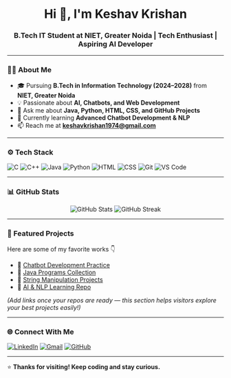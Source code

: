 <h1 align="center">Hi 👋, I'm Keshav Krishan</h1>
<h3 align="center">B.Tech IT Student at NIET, Greater Noida | Tech Enthusiast | Aspiring AI Developer</h3>

---

### 👨‍💻 About Me  
- 🎓 Pursuing **B.Tech in Information Technology (2024–2028)** from **NIET, Greater Noida**  
- 💡 Passionate about **AI, Chatbots, and Web Development**  
- 💬 Ask me about **Java, Python, HTML, CSS, and GitHub Projects**  
- 🧠 Currently learning **Advanced Chatbot Development & NLP**  
- 📫 Reach me at **keshavkrishan1974@gmail.com**

---

### ⚙️ Tech Stack  
![C](https://img.shields.io/badge/C-A8B9CC?style=for-the-badge&logo=c&logoColor=white)
![C++](https://img.shields.io/badge/C++-00599C?style=for-the-badge&logo=cplusplus&logoColor=white)
![Java](https://img.shields.io/badge/Java-ED8B00?style=for-the-badge&logo=openjdk&logoColor=white)
![Python](https://img.shields.io/badge/Python-3776AB?style=for-the-badge&logo=python&logoColor=white)
![HTML](https://img.shields.io/badge/HTML5-E34F26?style=for-the-badge&logo=html5&logoColor=white)
![CSS](https://img.shields.io/badge/CSS3-1572B6?style=for-the-badge&logo=css3&logoColor=white)
![Git](https://img.shields.io/badge/Git-F05032?style=for-the-badge&logo=git&logoColor=white)
![VS Code](https://img.shields.io/badge/VSCode-0078d7?style=for-the-badge&logo=visual-studio-code&logoColor=white)

---

### 📊 GitHub Stats  
<p align="center">
  <img src="https://github-readme-stats.vercel.app/api?username=Keshav-Krishan&show_icons=true&theme=radical" alt="GitHub Stats" />
  <img src="https://github-readme-streak-stats.herokuapp.com/?user=Keshav-Krishan&theme=radical" alt="GitHub Streak" />
</p>

---

### 🚀 Featured Projects  
Here are some of my favorite works 👇  
- 🔹 [Chatbot Development Practice](#)  
- 🔹 [Java Programs Collection](#)  
- 🔹 [String Manipulation Projects](#)  
- 🔹 [AI & NLP Learning Repo](#)  

*(Add links once your repos are ready — this section helps visitors explore your best projects easily!)*

---

### 🌐 Connect With Me  
[![LinkedIn](https://img.shields.io/badge/LinkedIn-blue?style=for-the-badge&logo=linkedin)](https://www.linkedin.com/in/keshav-krishan-710b8a32b/)
[![Gmail](https://img.shields.io/badge/Gmail-red?style=for-the-badge&logo=gmail&logoColor=white)](mailto:keshavkrishan1974@gmail.com)
[![GitHub](https://img.shields.io/badge/GitHub-black?style=for-the-badge&logo=github)](https://github.com/Keshav-Krishan)

---

⭐ **Thanks for visiting! Keep coding and stay curious.**
